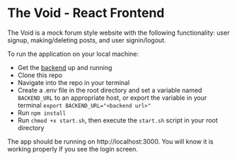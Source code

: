 # The Void - React Frontend

The Void is a mock forum style website with the following functionality: user signup, making/deleting posts, and user signin/logout.

To run the application on your local machine: 
- Get the [backend](https://github.com/carnsds-ibm/backend-openliberty-demo) up and running
- Clone this repo
- Navigate into the repo in your terminal
- Create a .env file in the root directory and set a variable named `BACKEND_URL` to an appropriate host, or export the variable in your terminal `export BACKEND_URL="<backend url>"`
- Run `npm install`
- Run `chmod +x start.sh`, then execute the `start.sh` script in your root directory

The app should be running on http://localhost:3000. You will know it is working properly if you see the login screen.
